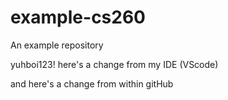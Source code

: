 # example-cs260
An example repository

yuhboi123! here's a change from my IDE (VScode)

and here's a change from within gitHub
